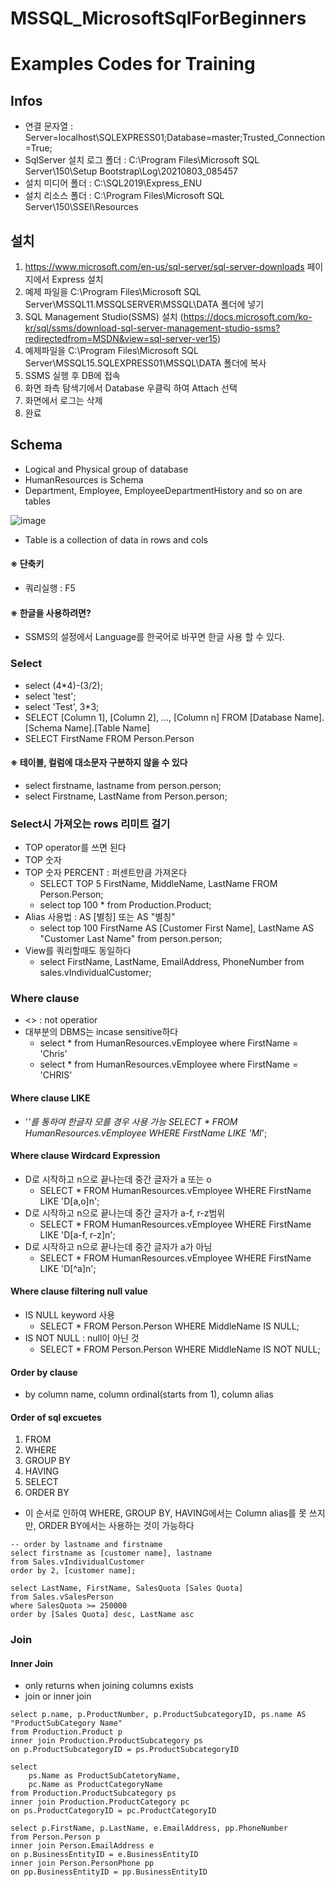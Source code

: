# MSSQL_MicrosoftSqlForBeginners
Examples Codes for Training
==========================
## Infos
 - 연결 문자열 : Server=localhost\SQLEXPRESS01;Database=master;Trusted_Connection=True;
 - SqlServer 설치 로그 폴더 : C:\Program Files\Microsoft SQL Server\150\Setup Bootstrap\Log\20210803_085457
 - 설치 미디어 폴더 : C:\SQL2019\Express_ENU
 - 설치 리소스 폴더 : C:\Program Files\Microsoft SQL Server\150\SSEI\Resources

## 설치
 1. https://www.microsoft.com/en-us/sql-server/sql-server-downloads 페이지에서 Express 설치
 2. 예제 파일을 C:\Program Files\Microsoft SQL Server\MSSQL11.MSSQLSERVER\MSSQL\DATA 폴더에 넣기
 3. SQL Management Studio(SSMS) 설치 (https://docs.microsoft.com/ko-kr/sql/ssms/download-sql-server-management-studio-ssms?redirectedfrom=MSDN&view=sql-server-ver15)
 4. 예제파일을 C:\Program Files\Microsoft SQL Server\MSSQL15.SQLEXPRESS01\MSSQL\DATA 폴더에 복사
 5. SSMS 실행 후 DB에 접속
 6. 화면 좌측 탐색기에서 Database 우클릭 하여 Attach 선택
 7. 화면에서 로그는 삭제
 8. 완료

## Schema
 - Logical and Physical group of database
 - HumanResources is Schema
 - Department, Employee, EmployeeDepartmentHistory and so on are tables

![image](https://user-images.githubusercontent.com/22423285/128100338-68ae23e3-f5e9-44e0-85b5-28dc5261ec25.png)
 - Table is a collection of data in rows and cols

#### ※ 단축키
 - 쿼리실행 : F5


#### ※ 한글을 사용하려면?
 - SSMS의 설정에서 Language를 한국어로 바꾸면 한글 사용 할 수 있다.

### Select
 - select (4*4)-(3/2);
 - select 'test';
 - select 'Test', 3*3;
 - SELECT [Column 1], [Column 2], ..., [Column n] FROM [Database Name].[Schema Name].[Table Name]
 - SELECT FirstName FROM Person.Person

#### ※ 테이블, 컬럼에 대소문자 구분하지 않을 수 있다
 - select firstname, lastname from person.person;
 - select Firstname, LastName from Person.person;

### Select시 가져오는 rows 리미트 걸기
 - TOP operator를 쓰면 된다
 - TOP 숫자
 - TOP 숫자 PERCENT : 퍼센트만큼 가져온다
   + SELECT TOP 5 FirstName, MiddleName, LastName FROM Person.Person;
   + select top 100 * from Production.Product;
 - Alias 사용법 : AS [별칭] 또는 AS "별칭"
   + select top 100 FirstName AS [Customer First Name], LastName AS "Customer Last Name"
   from person.person;
 - View를 쿼리할때도 동일하다
   + select FirstName, LastName, EmailAddress, PhoneNumber from sales.vIndividualCustomer;
### Where clause
 - <> : not operatior
 - 대부분의 DBMS는 incase sensitive하다
   + select * from HumanResources.vEmployee where FirstName = 'Chris'
   + select * from HumanResources.vEmployee where FirstName = 'CHRIS'

#### Where clause LIKE
 - '_'를 통하여 한글자 모를 경우 사용 가능
   SELECT *
   FROM HumanResources.vEmployee
   WHERE FirstName LIKE 'MI_';
   
#### Where clause Wirdcard Expression
 - D로 시작하고 n으로 끝나는데 중간 글자가 a 또는 o
   + SELECT * FROM HumanResources.vEmployee WHERE FirstName LIKE 'D[a,o]n';
 - D로 시작하고 n으로 끝나는데 중간 글자가 a-f, r-z범위
   + SELECT * FROM HumanResources.vEmployee WHERE FirstName LIKE 'D[a-f, r-z]n';
 - D로 시작하고 n으로 끝나는데 중간 글자가 a가 아님
   + SELECT * FROM HumanResources.vEmployee WHERE FirstName LIKE 'D[^a]n';

#### Where clause filtering null value
 - IS NULL keyword 사용
   + SELECT * FROM Person.Person WHERE MiddleName IS NULL;
 - IS NOT NULL : null이 아닌 것
   + SELECT * FROM Person.Person WHERE MiddleName IS NOT NULL;

#### Order by clause
 - by column name, column ordinal(starts from 1), column alias

#### Order of sql excuetes
 1. FROM
 2. WHERE
 3. GROUP BY
 4. HAVING
 5. SELECT
 6. ORDER BY

 - 이 순서로 인하여 WHERE, GROUP BY, HAVING에서는 Column alias를 못 쓰지만, ORDER BY에서는 사용하는 것이 가능하다

```
-- order by lastname and firstname
select firstname as [customer name], lastname
from Sales.vIndividualCustomer
order by 2, [customer name];

select LastName, FirstName, SalesQuota [Sales Quota]
from Sales.vSalesPerson
where SalesQuota >= 250000
order by [Sales Quota] desc, LastName asc
```

### Join
#### Inner Join
 - only returns when joining columns exists
 - join or inner join
```
select p.name, p.ProductNumber, p.ProductSubcategoryID, ps.name AS "ProductSubCategory Name"
from Production.Product p
inner join Production.ProductSubcategory ps
on p.ProductSubcategoryID = ps.ProductSubcategoryID

select 
	ps.Name as ProductSubCatetoryName,
	pc.Name as ProductCategoryName
from Production.ProductSubcategory ps
inner join Production.ProductCategory pc
on ps.ProductCategoryID = pc.ProductCategoryID

select p.FirstName, p.LastName, e.EmailAddress, pp.PhoneNumber
from Person.Person p
inner join Person.EmailAddress e
on p.BusinessEntityID = e.BusinessEntityID
inner join Person.PersonPhone pp
on pp.BusinessEntityID = pp.BusinessEntityID
```

